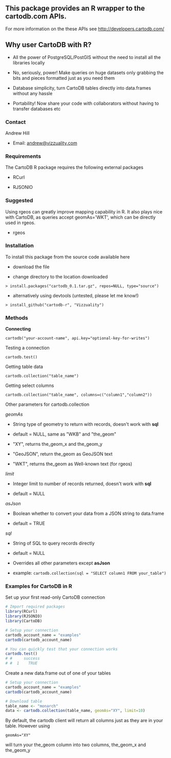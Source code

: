 ## This package provides an R wrapper to the cartodb.com APIs.

For more information on the these APIs see http://developers.cartodb.com/

## Why user CartoDB with R?

- All the power of PostgreSQL/PostGIS without the need to install all the libraries locally

- No, seriously, power! Make queries on huge datasets only grabbing the bits and pieces formatted just as you need them

- Database simplicity, turn CartoDB tables directly into data.frames without any hassle

- Portability! Now share your code with collaborators without having to transfer databases etc

### Contact

Andrew Hill

- Email: andrew@vizzuality.com
 
### Requirements

The CartoDB R package requires the following external packages

- RCurl
   
- RJSONIO
      
### Suggested

Using rgeos can greatly improve mapping capability in R. It also plays nice with CartoDB, as queries accept geomAs='WKT', which can be directly used in rgeos.

- rgeos

### Installation
       
To install this package from the source code available here

- download the file
    
- change directory to the location downloaded
            
`> install.packages("cartodb_0.1.tar.gz", repos=NULL, type="source")`

- alternatively using devtools (untested, please let me know!)

`> install_github("cartodb-r", "Vizzuality")`

### Methods

**Connecting**

`cartodb("your-account-name", api.key="optional-key-for-writes")`

Testing a connection

`cartodb.test()`

Getting table data

`cartodb.collection("table_name")`

Getting select columns

`cartodb.collection("table_name", columns=c("column1","column2"))`

Other parameters for cartodb.collection

*geomAs*

- String type of geometry to return with records, doesn't work with **sql**

- default = NULL, same as "WKB" and "the_geom"

- "XY", returns the_geom_x and the_geom_y

- "GeoJSON", return the_geom as GeoJSON text

- "WKT", returns the_geom as Well-known text (for rgeos)

*limit*

- Integer limit to number of records returned, doesn't work with **sql**

- default = NULL

*asJson*

- Boolean whether to convert your data from a JSON string to data.frame

- default = TRUE

*sql*

- String of SQL to query records directly

- default = NULL

- Overrides all other parameters except **asJson**

- example: `cartodb.collection(sql = "SELECT column1 FROM your_table")`

### Examples for CartoDB in R

Set up your first read-only CartoDB connection

```R
# Import required packages
library(RCurl)
library(RJSONIO)
library(CartoDB)

# Setup your connection
cartodb_account_name = "examples"
cartodb(cartodb_account_name)

# You can quickly test that your connection works
cartodb.test()
# #     success
# #  1    TRUE
```

Create a new data.frame out of one of your tables

```R
# Setup your connection
cartodb_account_name = "examples"
cartodb(cartodb_account_name)

# Download table 
table_name <- "monarch"
data <- cartodb.collection(table_name, geomAs="XY", limit=10)
```
By default, the cartodb client will return all columns just as they are in your table. However using 

`geomAs="XY"`

will turn your the_geom column into two columns, the_geom_x and the_geom_y

```R

```

```R

```

```R

```

```R

```

           